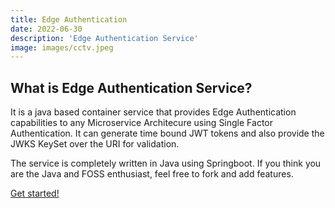 ```yaml
---
title: Edge Authentication
date: 2022-06-30
description: 'Edge Authentication Service'
image: images/cctv.jpeg
---
```


## What is Edge Authentication Service?
It is a java based container service that provides Edge Authentication capabilities to any Microservice Architecure using Single Factor Authentication.
It can generate time bound JWT tokens and also provide the JWKS KeySet over the URI for validation.

The service is completely written in Java using Springboot. If you think you are the Java and FOSS enthusiast, feel free to fork and add features.

[Get started!](https://github.com/plotkai-interactive/edge-auth)


